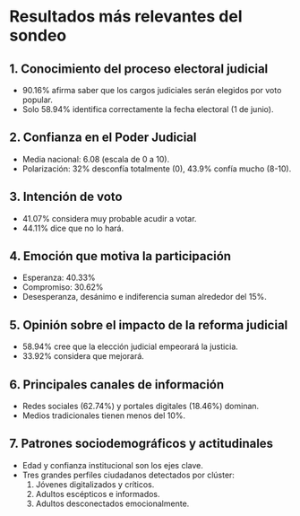 # Resultados más relevantes del sondeo

## 1. Conocimiento del proceso electoral judicial
- 90.16% afirma saber que los cargos judiciales serán elegidos por voto popular.
- Solo 58.94% identifica correctamente la fecha electoral (1 de junio).

## 2. Confianza en el Poder Judicial
- Media nacional: 6.08 (escala de 0 a 10).
- Polarización: 32% desconfía totalmente (0), 43.9% confía mucho (8-10).

## 3. Intención de voto
- 41.07% considera muy probable acudir a votar.
- 44.11% dice que no lo hará.

## 4. Emoción que motiva la participación
- Esperanza: 40.33%
- Compromiso: 30.62%
- Desesperanza, desánimo e indiferencia suman alrededor del 15%.

## 5. Opinión sobre el impacto de la reforma judicial
- 58.94% cree que la elección judicial empeorará la justicia.
- 33.92% considera que mejorará.

## 6. Principales canales de información
- Redes sociales (62.74%) y portales digitales (18.46%) dominan.
- Medios tradicionales tienen menos del 10%.

## 7. Patrones sociodemográficos y actitudinales
- Edad y confianza institucional son los ejes clave.
- Tres grandes perfiles ciudadanos detectados por clúster:
  1. Jóvenes digitalizados y críticos.
  2. Adultos escépticos e informados.
  3. Adultos desconectados emocionalmente.
